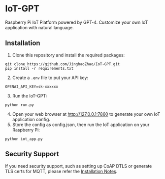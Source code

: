 # IoT-GPT
Raspberry Pi IoT Platform powered by GPT-4. Customize your own IoT application with natural language.

## Installation

1. Clone this repository and install the required packages:
```
git clone https://github.com/JinghaoZhao/IoT-GPT.git
pip install -r requirements.txt
```
2. Create a `.env` file to put your API key:
```
OPENAI_API_KEY=sk-xxxxxx
```
3. Run the IoT-GPT:
```
python run.py
```
4. Open your web browser at http://127.0.0.1:7860 to generate your own IoT application config.
5. Store the config as config.json, then run the IoT application on your Raspberry Pi:
```
python iot_app.py
```

## Security Support

If you need security support, such as setting up CoAP DTLS or generate TLS certs for MQTT, please refer the [Installation Notes](Installation.md).